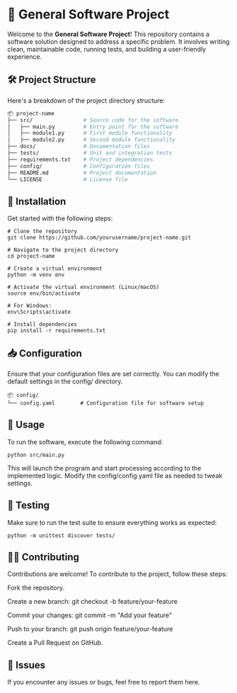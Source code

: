 # 🚀 General Software Project

Welcome to the **General Software Project**! This repository contains a software solution designed to address a specific problem. It involves writing clean, maintainable code, running tests, and building a user-friendly experience.

## 🛠️ Project Structure
Here's a breakdown of the project directory structure:

```bash
📦 project-name
├── src/                # Source code for the software
│   ├── main.py         # Entry point for the software
│   ├── module1.py      # First module functionality
│   ├── module2.py      # Second module functionality
├── docs/               # Documentation files
├── tests/              # Unit and integration tests
├── requirements.txt    # Project dependencies
├── config/             # Configuration files
├── README.md           # Project documentation
└── LICENSE             # License file 
``` 

## 🚀 Installation
Get started with the following steps:
```
# Clone the repository
git clone https://github.com/yourusername/project-name.git

# Navigate to the project directory
cd project-name

# Create a virtual environment
python -m venv env

# Activate the virtual environment (Linux/macOS)
source env/bin/activate

# For Windows:
env\Scripts\activate

# Install dependencies
pip install -r requirements.txt
```
## 📥 Configuration
Ensure that your configuration files are set correctly. You can modify the default settings in the config/ directory.
```
📦 config/
└── config.yaml        # Configuration file for software setup
```

## 🚦 Usage
To run the software, execute the following command:
```
python src/main.py
```
This will launch the program and start processing according to the implemented logic. Modify the config/config.yaml file as needed to tweak settings.


## 🧪 Testing
Make sure to run the test suite to ensure everything works as expected:
```
python -m unittest discover tests/
```

## 🧑‍💻 Contributing
Contributions are welcome! To contribute to the project, follow these steps:

Fork the repository.

Create a new branch: git checkout -b feature/your-feature

Commit your changes: git commit -m "Add your feature"

Push to your branch: git push origin feature/your-feature

Create a Pull Request on GitHub.

## 🐛 Issues
If you encounter any issues or bugs, feel free to report them here.
